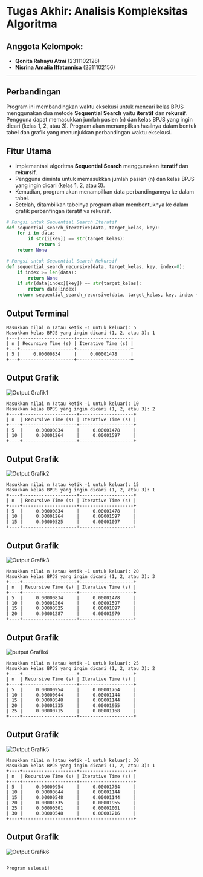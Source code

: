 # Tugas Akhir: Analisis Kompleksitas Algoritma

## Anggota Kelompok:
- **Qonita Rahayu Atmi** (2311102128)
- **Nisrina Amalia Iffatunnisa** (2311102156)

---

## Perbandingan 

Program ini membandingkan waktu eksekusi untuk mencari kelas BPJS menggunakan dua metode **Sequential Search** yaitu **iteratif** dan **rekursif**. Pengguna dapat memasukkan jumlah pasien (`n`) dan kelas BPJS yang ingin dicari (kelas 1, 2, atau 3). Program akan menampilkan hasilnya dalam bentuk tabel dan grafik yang menunjukkan perbandingan waktu eksekusi. 

## Fitur Utama
- Implementasi algoritma **Sequential Search** menggunakan **iteratif** dan **rekursif**.
- Pengguna diminta untuk memasukkan jumlah pasien (n) dan kelas BPJS yang ingin dicari (kelas 1, 2, atau 3).
- Kemudian, program akan menampilkan data perbandingannya ke dalam tabel.
- Setelah, ditambilkan tabelnya program akan membentuknya ke dalam grafik perbanfingan iteratif vs rekursif.

```python
# Fungsi untuk Sequential Search Iteratif
def sequential_search_iterative(data, target_kelas, key):
    for i in data:
        if str(i[key]) == str(target_kelas):  
            return i
    return None

# Fungsi untuk Sequential Search Rekursif
def sequential_search_recursive(data, target_kelas, key, index=0):
    if index >= len(data):
        return None
    if str(data[index][key]) == str(target_kelas): 
        return data[index]
    return sequential_search_recursive(data, target_kelas, key, index + 1)
```

## Output Terminal

```plaintext
Masukkan nilai n (atau ketik -1 untuk keluar): 5
Masukkan kelas BPJS yang ingin dicari (1, 2, atau 3): 1
+---+--------------------+--------------------+
| n | Recursive Time (s) | Iterative Time (s) |
+---+--------------------+--------------------+
| 5 |     0.00000834     |     0.00001478     |
+---+--------------------+--------------------+

```
## Output Grafik
![Output Grafik1](\assets\Grafik1.png)

```plaintext
Masukkan nilai n (atau ketik -1 untuk keluar): 10
Masukkan kelas BPJS yang ingin dicari (1, 2, atau 3): 2
+----+--------------------+--------------------+
| n  | Recursive Time (s) | Iterative Time (s) |
+----+--------------------+--------------------+
| 5  |     0.00000834     |     0.00001478     |
| 10 |     0.00001264     |     0.00001597     |
+----+--------------------+--------------------+

```
## Output Grafik
![Output Grafik2](\assets\Grafik2.png)

```plaintext
Masukkan nilai n (atau ketik -1 untuk keluar): 15
Masukkan kelas BPJS yang ingin dicari (1, 2, atau 3): 1
+----+--------------------+--------------------+
| n  | Recursive Time (s) | Iterative Time (s) |
+----+--------------------+--------------------+
| 5  |     0.00000834     |     0.00001478     |
| 10 |     0.00001264     |     0.00001597     |
| 15 |     0.00000525     |     0.00001097     |
+----+--------------------+--------------------+
```
## Output Grafik
![Output Grafik3](\assets\Grafik3.png)

```plaintext
Masukkan nilai n (atau ketik -1 untuk keluar): 20
Masukkan kelas BPJS yang ingin dicari (1, 2, atau 3): 3
+----+--------------------+--------------------+
| n  | Recursive Time (s) | Iterative Time (s) |
+----+--------------------+--------------------+
| 5  |     0.00000834     |     0.00001478     |
| 10 |     0.00001264     |     0.00001597     |
| 15 |     0.00000525     |     0.00001097     |
| 20 |     0.00001287     |     0.00001979     |
+----+--------------------+--------------------+
```
## Output Grafik
![output Grafik4](\assets\Grafik4.png)

```plaintext
Masukkan nilai n (atau ketik -1 untuk keluar): 25
Masukkan kelas BPJS yang ingin dicari (1, 2, atau 3): 2
+----+--------------------+--------------------+
| n  | Recursive Time (s) | Iterative Time (s) |
+----+--------------------+--------------------+
| 5  |     0.00000954     |     0.00001764     |
| 10 |     0.00000644     |     0.00001144     |
| 15 |     0.00000548     |     0.00001144     |
| 20 |     0.00001335     |     0.00001955     |
| 25 |     0.00000715     |     0.00001168     |
+----+--------------------+--------------------+
```
## Output Grafik
![Output Grafik5](\assets\Grafik5.png)

```plaintext
Masukkan nilai n (atau ketik -1 untuk keluar): 30
Masukkan kelas BPJS yang ingin dicari (1, 2, atau 3): 1
+----+--------------------+--------------------+
| n  | Recursive Time (s) | Iterative Time (s) |
+----+--------------------+--------------------+
| 5  |     0.00000954     |     0.00001764     |
| 10 |     0.00000644     |     0.00001144     |
| 15 |     0.00000548     |     0.00001144     |
| 20 |     0.00001335     |     0.00001955     |
| 25 |     0.00000501     |     0.00001001     |
| 30 |     0.00000548     |     0.00001216     |
+----+--------------------+--------------------+

```
## Output Grafik
![Output Grafik6](\assets\Grafik6.png)

```plaintext

Program selesai!
```



